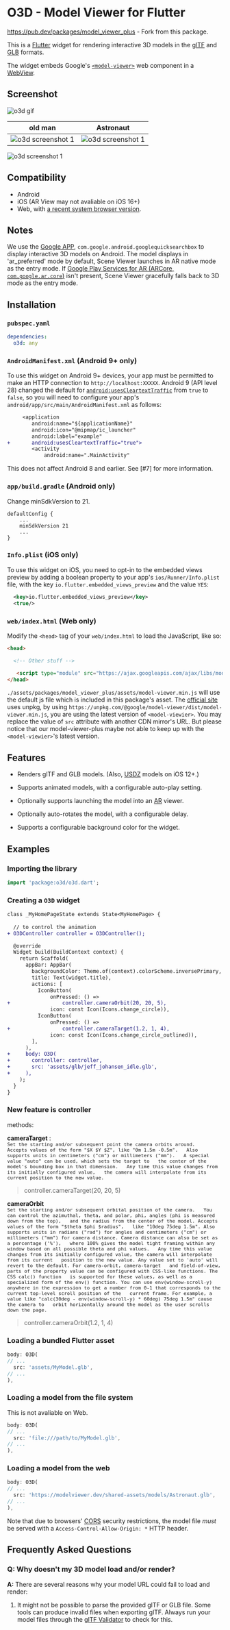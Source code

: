 # O3D - Model Viewer for Flutter

<https://pub.dev/packages/model_viewer_plus> - Fork from this package.

This is a [Flutter](https://flutter.dev) widget for rendering interactive
3D models in the [glTF](https://www.khronos.org/gltf/) and
[GLB](https://wiki.fileformat.com/3d/glb/) formats.

The widget embeds Google's [`<model-viewer>`](https://modelviewer.dev)
web component in a [WebView](https://pub.dev/packages/webview_flutter).

## Screenshot


![o3d gif](https://assets.babakcode.com/flutter/packages/o3d/s1.gif)

|                                    old man                                    |                                                      Astronaut                                                      |
|:-----------------------------------------------------------------------------:|:-------------------------------------------------------------------------------------------------------------------:|
| ![o3d screenshot 1](https://assets.babakcode.com/flutter/packages/o3d/s2.png) | ![o3d screenshot 1](https://raw.githubusercontent.com/omchiii/model_viewer_plus.dart/master/example/flutter_01.png) |

![o3d screenshot 1](https://raw.githubusercontent.com/omchiii/model_viewer_plus.dart/master/example/flutter_02.png)

## Compatibility

- Android
- iOS (AR View may not avaliable on iOS 16+)
- Web, with [a recent system browser version](https://modelviewer.dev/#section-browser-support).

## Notes

We use the [Google APP](https://play.google.com/store/apps/details?id=com.google.android.googlequicksearchbox), `com.google.android.googlequicksearchbox` to display interactive 3D models on Android.
The model displays in 'ar_preferred' mode by default, Scene Viewer launches in AR native mode as the entry mode.
If [Google Play Services for AR (ARCore, `com.google.ar.core`)](https://play.google.com/store/apps/details?id=com.google.ar.core) isn't present, Scene Viewer gracefully falls back to 3D mode as the entry mode.

## Installation

### `pubspec.yaml`

```yaml
dependencies:
  o3d: any
```

### `AndroidManifest.xml` (Android 9+ only)

To use this widget on Android 9+ devices, your app must be permitted to make an HTTP connection to `http://localhost:XXXXX`.
Android 9 (API level 28) changed the default for [`android:usesCleartextTraffic`] from `true` to `false`,
so you will need to configure your app's `android/app/src/main/AndroidManifest.xml` as follows:

```diff
     <application
        android:name="${applicationName}"
        android:icon="@mipmap/ic_launcher"
        android:label="example"
+       android:usesCleartextTraffic="true">
        <activity
            android:name=".MainActivity"
```

This does not affect Android 8 and earlier. See [#7] for more information.

### `app/build.gradle` (Android only)

Change minSdkVersion to 21.

    defaultConfig {
        ...
        minSdkVersion 21
        ...
    }

### `Info.plist` (iOS only)

To use this widget on iOS, you need to opt-in to the embedded views preview
by adding a boolean property to your app's `ios/Runner/Info.plist` file, with
the key `io.flutter.embedded_views_preview` and the value `YES`:

```xml
  <key>io.flutter.embedded_views_preview</key>
  <true/>
```

### `web/index.html` (Web only)

Modify the `<head>` tag of your `web/index.html` to load the JavaScript, like so:

```html
<head>

  <!-- Other stuff -->

   <script type="module" src="https://ajax.googleapis.com/ajax/libs/model-viewer/3.1.1/model-viewer.min.js" defer></script>
</head>
```

`./assets/packages/model_viewer_plus/assets/model-viewer.min.js` will use the default js file which is included in this package's asset. The [official site](https://modelviewer.dev) uses unpkg, by using `https://unpkg.com/@google/model-viewer/dist/model-viewer.min.js`, you are using the latest version of `<model-viewier>`. You may replace the
value of `src` attribute with another CDN mirror's URL. But please notice that our model-viewer-plus maybe not able to keep up with the `<model-viewier>`'s latest version.

## Features

- Renders glTF and GLB models. (Also, [USDZ] models on iOS 12+.)

- Supports animated models, with a configurable auto-play setting.

- Optionally supports launching the model into an [AR] viewer.

- Optionally auto-rotates the model, with a configurable delay.

- Supports a configurable background color for the widget.

[USDZ]: https://graphics.pixar.com/usd/docs/Usdz-File-Format-Specification.html

[AR]:   https://en.wikipedia.org/wiki/Augmented_reality

## Examples

### Importing the library

```dart
import 'package:o3d/o3d.dart';
```

### Creating a `O3D` widget

```diff
class _MyHomePageState extends State<MyHomePage> {
  
  // to control the animation
+ O3DController controller = O3DController();

  @override
  Widget build(BuildContext context) {
    return Scaffold(
      appBar: AppBar(
        backgroundColor: Theme.of(context).colorScheme.inversePrimary,
        title: Text(widget.title),
        actions: [
          IconButton(
              onPressed: () => 
+                 controller.cameraOrbit(20, 20, 5),
              icon: const Icon(Icons.change_circle)),
          IconButton(
              onPressed: () =>
+                 controller.cameraTarget(1.2, 1, 4), 
              icon: const Icon(Icons.change_circle_outlined)),
        ],
      ),
+     body: O3D(
+       controller: controller,
+       src: 'assets/glb/jeff_johansen_idle.glb',
+     ),
    );
  }
}
```
### New feature is **controller**

methods:

**cameraTarget** :    
<font size="2">``Set the starting and/or subsequent point the camera orbits around.  
Accepts values of the form "$X $Y $Z", like "0m 1.5m -0.5m".  
Also supports units in centimeters ("cm") or millimeters ("mm").  
A special value "auto" can be used, which sets the target to  
the center of the model's bounding box in that dimension.  
Any time this value changes from its initially configured value,  
the camera will interpolate from its current position to the new value.``</font>
> controller.cameraTarget(20, 20, 5)


**cameraOrbit**  
<font size="2">``Set the starting and/or subsequent orbital position of the camera.  
You can control the azimuthal, theta, and polar, phi, angles (phi is measured down from the top),  
and the radius from the center of the model. Accepts values of the form "$theta $phi $radius",  
like "10deg 75deg 1.5m". Also supports units in radians ("rad") for angles and centimeters ("cm") or  
millimeters ("mm") for camera distance. Camera distance can also be set as a percentage ('%'),  
where 100% gives the model tight framing within any window based on all possible theta and phi values.  
Any time this value changes from its initially configured value, the camera will interpolate from its current  
position to the new value. Any value set to 'auto' will revert to the default. For camera-orbit, camera-target  
and field-of-view, parts of the property value can be configured with CSS-like functions. The CSS calc() function  
is supported for these values, as well as a specialized form of the env() function. You can use env(window-scroll-y)  
anywhere in the expression to get a number from 0-1 that corresponds to the current top-level scroll position of the  
current frame. For example, a value like "calc(30deg - env(window-scroll-y) * 60deg) 75deg 1.5m" cause the camera to  
orbit horizontally around the model as the user scrolls down the page.``</font>

> controller.cameraOrbit(1.2, 1, 4)


### Loading a bundled Flutter asset

```dart
body: O3D(
// ...
  src: 'assets/MyModel.glb',
// ...
),
```

### Loading a model from the file system

This is not avaliable on Web.

```dart
body: O3D(
// ...
  src: 'file:///path/to/MyModel.glb',
// ...
),
```

### Loading a model from the web

```dart
body: O3D(
// ...
  src: 'https://modelviewer.dev/shared-assets/models/Astronaut.glb',
// ...
),
```

Note that due to browsers' [CORS] security restrictions, the model file
*must* be served with a `Access-Control-Allow-Origin: *` HTTP header.

## Frequently Asked Questions

### Q: Why doesn't my 3D model load and/or render?

**A:** There are several reasons why your model URL could fail to load and
render:

1. It might not be possible to parse the provided glTF or GLB file.
   Some tools can produce invalid files when exporting glTF. Always
   run your model files through the [glTF Validator] to check for this.


[CORS]:                     https://developer.mozilla.org/en-US/docs/Web/HTTP/CORS

[glTF Validator]:           https://github.khronos.org/glTF-Validator/

[`android:usesCleartextTraffic`]: https://developer.android.com/guide/topics/manifest/application-element#usesCleartextTraffic